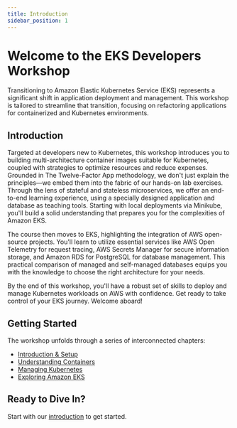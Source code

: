 ```yaml
---
title: Introduction
sidebar_position: 1
---
```

# Welcome to the EKS Developers Workshop
Transitioning to Amazon Elastic Kubernetes Service (EKS) represents a significant shift in application deployment and management. This workshop is tailored to streamline that transition, focusing on refactoring applications for containerized and Kubernetes environments.

## Introduction
Targeted at developers new to Kubernetes, this workshop introduces you to building multi-architecture container images suitable for Kubernetes, coupled with strategies to optimize resources and reduce expenses. Grounded in The Twelve-Factor App methodology, we don't just explain the principles—we embed them into the fabric of our hands-on lab exercises. Through the lens of stateful and stateless microservices, we offer an end-to-end learning experience, using a specially designed application and database as teaching tools. Starting with local deployments via Minikube, you'll build a solid understanding that prepares you for the complexities of Amazon EKS.

The course then moves to EKS, highlighting the integration of AWS open-source projects. You'll learn to utilize essential services like AWS Open Telemetry for request tracing, AWS Secrets Manager for secure information storage, and Amazon RDS for PostgreSQL for database management. This practical comparison of managed and self-managed databases equips you with the knowledge to choose the right architecture for your needs.

By the end of this workshop, you'll have a robust set of skills to deploy and manage Kubernetes workloads on AWS with confidence. Get ready to take control of your EKS journey. Welcome aboard!

## Getting Started
The workshop unfolds through a series of interconnected chapters:
- [Introduction & Setup](docs/introduction/index.md)
- [Understanding Containers](docs/containers/index.md)
- [Managing Kubernetes](docs/kubernetes/index.md)
- [Exploring Amazon EKS](docs/eks/index.md)


## Ready to Dive In?
Start with our [introduction](docs/introduction/index.md) to get started.